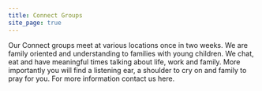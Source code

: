 ```yaml
---
title: Connect Groups
site_page: true
---
```

Our Connect groups meet at various locations once in two weeks. We are family oriented and understanding to families with young children. We chat, eat and have meaningful times talking about life, work and family. More importantly you will find a listening ear, a shoulder to cry on and family to pray for you. For more information contact us here.